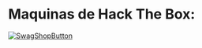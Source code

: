 # Maquinas de Hack The Box:


[![SwagShopButton](https://user-images.githubusercontent.com/103068924/170582056-fdeabff6-9361-4e74-b124-324263d7360b.png)](/f1r0x.github.io/Maquinas-HTB/HTB-SwagShop.html)








































  

